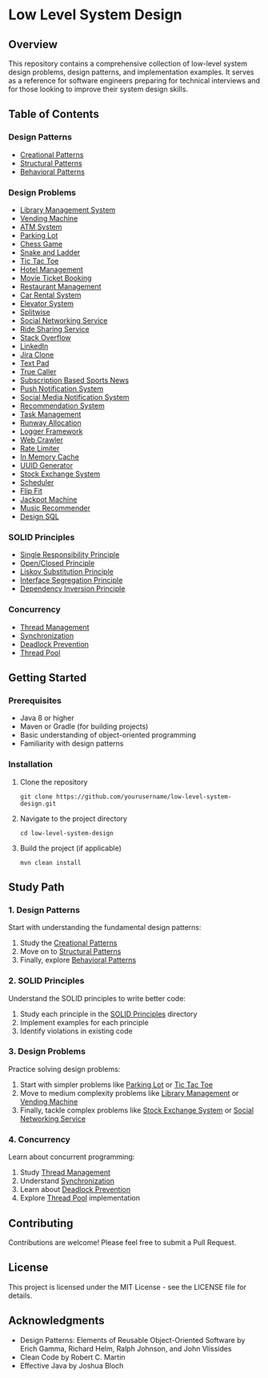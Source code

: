 # Low Level System Design

## Overview
This repository contains a comprehensive collection of low-level system design problems, design patterns, and implementation examples. It serves as a reference for software engineers preparing for technical interviews and for those looking to improve their system design skills.

## Table of Contents

### Design Patterns
- [Creational Patterns](patterns/creational/)
- [Structural Patterns](patterns/structural/)
- [Behavioral Patterns](patterns/behavioral/)

### Design Problems
- [Library Management System](design_problems/library_management/)
- [Vending Machine](design_problems/vending_machine/)
- [ATM System](design_problems/atm/)
- [Parking Lot](design_problems/parking_lot/)
- [Chess Game](design_problems/chess/)
- [Snake and Ladder](design_problems/snake_and_ladder/)
- [Tic Tac Toe](design_problems/tic_tac_toe/)
- [Hotel Management](design_problems/hotel_management/)
- [Movie Ticket Booking](design_problems/movie_ticket_booking_system/)
- [Restaurant Management](design_problems/restaurant_management/)
- [Car Rental System](design_problems/car_rental_system/)
- [Elevator System](design_problems/elevator_system/)
- [Splitwise](design_problems/split_wise/)
- [Social Networking Service](design_problems/social_networking_service/)
- [Ride Sharing Service](design_problems/ride_sharing_service/)
- [Stack Overflow](design_problems/stack_overflow/)
- [LinkedIn](design_problems/linked_in/)
- [Jira Clone](design_problems/jira_clone/)
- [Text Pad](design_problems/text_pad/)
- [True Caller](design_problems/true_caller/)
- [Subscription Based Sports News](design_problems/subscription_based_sports_news/)
- [Push Notification System](design_problems/notification_system/)
- [Social Media Notification System](design_problems/social_media_notification_system/)
- [Recommendation System](design_problems/recommendation_system/)
- [Task Management](design_problems/task_management/)
- [Runway Allocation](design_problems/runway_allocation/)
- [Logger Framework](design_problems/logger_framework/)
- [Web Crawler](design_problems/web_crawler/)
- [Rate Limiter](design_problems/rate_limiter/)
- [In Memory Cache](design_problems/in_memory_cache/)
- [UUID Generator](design_problems/uuid_generator/)
- [Stock Exchange System](design_problems/stock_exchange_system/)
- [Scheduler](design_problems/sheduler/)
- [Flip Fit](design_problems/flip_fit/)
- [Jackpot Machine](design_problems/jackpot_machine/)
- [Music Recommender](design_problems/music_recommender/)
- [Design SQL](design_problems/design_sql/)

### SOLID Principles
- [Single Responsibility Principle](solid_principles/)
- [Open/Closed Principle](solid_principles/)
- [Liskov Substitution Principle](solid_principles/)
- [Interface Segregation Principle](solid_principles/)
- [Dependency Inversion Principle](solid_principles/)

### Concurrency
- [Thread Management](concurrency/)
- [Synchronization](concurrency/)
- [Deadlock Prevention](concurrency/)
- [Thread Pool](concurrency/)

## Getting Started

### Prerequisites
- Java 8 or higher
- Maven or Gradle (for building projects)
- Basic understanding of object-oriented programming
- Familiarity with design patterns

### Installation
1. Clone the repository
   ```
   git clone https://github.com/yourusername/low-level-system-design.git
   ```
2. Navigate to the project directory
   ```
   cd low-level-system-design
   ```
3. Build the project (if applicable)
   ```
   mvn clean install
   ```

## Study Path

### 1. Design Patterns
Start with understanding the fundamental design patterns:
1. Study the [Creational Patterns](patterns/creational/)
2. Move on to [Structural Patterns](patterns/structural/)
3. Finally, explore [Behavioral Patterns](patterns/behavioral/)

### 2. SOLID Principles
Understand the SOLID principles to write better code:
1. Study each principle in the [SOLID Principles](solid_principles/) directory
2. Implement examples for each principle
3. Identify violations in existing code

### 3. Design Problems
Practice solving design problems:
1. Start with simpler problems like [Parking Lot](design_problems/parking_lot/) or [Tic Tac Toe](design_problems/tic_tac_toe/)
2. Move to medium complexity problems like [Library Management](design_problems/library_management/) or [Vending Machine](design_problems/vending_machine/)
3. Finally, tackle complex problems like [Stock Exchange System](design_problems/stock_exchange_system/) or [Social Networking Service](design_problems/social_networking_service/)

### 4. Concurrency
Learn about concurrent programming:
1. Study [Thread Management](concurrency/)
2. Understand [Synchronization](concurrency/)
3. Learn about [Deadlock Prevention](concurrency/)
4. Explore [Thread Pool](concurrency/) implementation

## Contributing
Contributions are welcome! Please feel free to submit a Pull Request.

## License
This project is licensed under the MIT License - see the LICENSE file for details.

## Acknowledgments
- Design Patterns: Elements of Reusable Object-Oriented Software by Erich Gamma, Richard Helm, Ralph Johnson, and John Vlissides
- Clean Code by Robert C. Martin
- Effective Java by Joshua Bloch